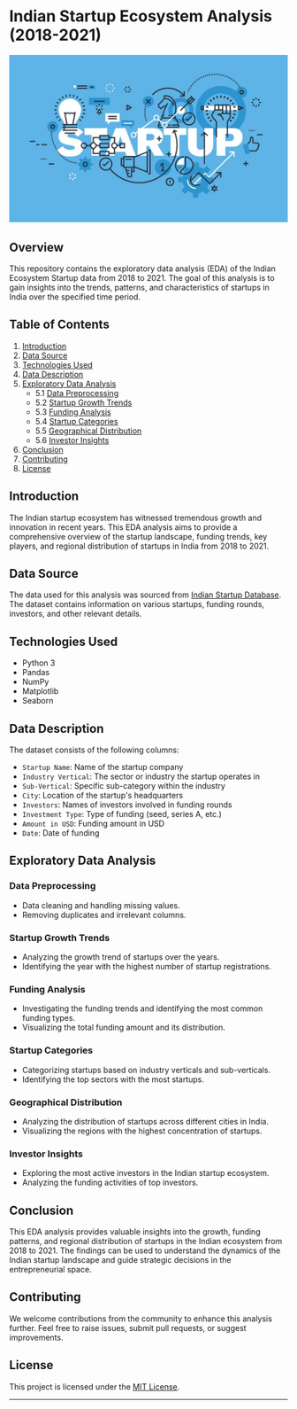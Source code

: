 # Indian Startup Ecosystem Analysis (2018-2021)

![Indian Ecosystem Startup](startup.jpg) 

## Overview

This repository contains the exploratory data analysis (EDA) of the Indian Ecosystem Startup data from 2018 to 2021. The goal of this analysis is to gain insights into the trends, patterns, and characteristics of startups in India over the specified time period.

## Table of Contents

1. [Introduction](#introduction)
2. [Data Source](#data-source)
3. [Technologies Used](#technologies-used)
4. [Data Description](#data-description)
5. [Exploratory Data Analysis](#exploratory-data-analysis)
   - 5.1 [Data Preprocessing](#data-preprocessing)
   - 5.2 [Startup Growth Trends](#startup-growth-trends)
   - 5.3 [Funding Analysis](#funding-analysis)
   - 5.4 [Startup Categories](#startup-categories)
   - 5.5 [Geographical Distribution](#geographical-distribution)
   - 5.6 [Investor Insights](#investor-insights)
6. [Conclusion](#conclusion)
7. [Contributing](#contributing)
8. [License](#license)

## Introduction

The Indian startup ecosystem has witnessed tremendous growth and innovation in recent years. This EDA analysis aims to provide a comprehensive overview of the startup landscape, funding trends, key players, and regional distribution of startups in India from 2018 to 2021.

## Data Source

The data used for this analysis was sourced from [Indian Startup Database](https://www.example.com/indian-startup-database). The dataset contains information on various startups, funding rounds, investors, and other relevant details.

## Technologies Used

- Python 3
- Pandas
- NumPy
- Matplotlib
- Seaborn

## Data Description

The dataset consists of the following columns:

- `Startup Name`: Name of the startup company
- `Industry Vertical`: The sector or industry the startup operates in
- `Sub-Vertical`: Specific sub-category within the industry
- `City`: Location of the startup's headquarters
- `Investors`: Names of investors involved in funding rounds
- `Investment Type`: Type of funding (seed, series A, etc.)
- `Amount in USD`: Funding amount in USD
- `Date`: Date of funding

## Exploratory Data Analysis

### Data Preprocessing

- Data cleaning and handling missing values.
- Removing duplicates and irrelevant columns.

### Startup Growth Trends

- Analyzing the growth trend of startups over the years.
- Identifying the year with the highest number of startup registrations.

### Funding Analysis

- Investigating the funding trends and identifying the most common funding types.
- Visualizing the total funding amount and its distribution.

### Startup Categories

- Categorizing startups based on industry verticals and sub-verticals.
- Identifying the top sectors with the most startups.

### Geographical Distribution

- Analyzing the distribution of startups across different cities in India.
- Visualizing the regions with the highest concentration of startups.

### Investor Insights

- Exploring the most active investors in the Indian startup ecosystem.
- Analyzing the funding activities of top investors.

## Conclusion

This EDA analysis provides valuable insights into the growth, funding patterns, and regional distribution of startups in the Indian ecosystem from 2018 to 2021. The findings can be used to understand the dynamics of the Indian startup landscape and guide strategic decisions in the entrepreneurial space.

## Contributing

We welcome contributions from the community to enhance this analysis further. Feel free to raise issues, submit pull requests, or suggest improvements.

## License

This project is licensed under the [MIT License](LICENSE).

---
